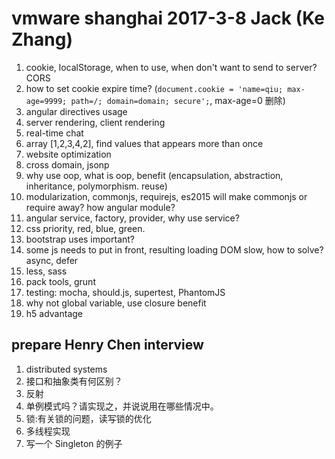 # vmware shanghai 2017-3-8 Jack (Ke Zhang)

1.  cookie, localStorage, when to use, when don't want to send to server? CORS
1.  how to set cookie expire time? (`document.cookie = 'name=qiu; max-age=9999; path=/; domain=domain; secure';`, max-age=0 删除)
1.  angular directives usage
1.  server rendering, client rendering
1.  real-time chat
1.  array [1,2,3,4,2], find values that appears more than once
1.  website optimization
1.  cross domain, jsonp
1.  why use oop, what is oop, benefit (encapsulation, abstraction, inheritance, polymorphism. reuse)
1.  modularization, commonjs, requirejs, es2015 will make commonjs or require away? how angular module?
1.  angular service, factory, provider, why use service?
1.  css priority, red, blue, green.
1.  bootstrap uses important?
1.  some js needs to put in front, resulting loading DOM slow, how to solve? async, defer
1.  less, sass
1.  pack tools, grunt
1.  testing: mocha, should.js, supertest, PhantomJS
1.  why not global variable, use closure benefit
1.  h5 advantage

## prepare Henry Chen interview

1.  distributed systems
1.  接口和抽象类有何区别？
1.  反射
1.  单例模式吗？请实现之，并说说用在哪些情况中。
1.  锁:有关锁的问题，读写锁的优化
1.  多线程实现
1.  写一个 Singleton 的例子
